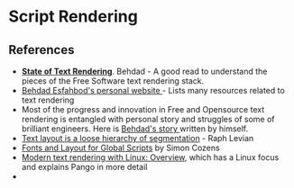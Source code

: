 # Script Rendering

## References

* [**State of Text Rendering**](http://behdad.org/text). Behdad -  A good read to understand the pieces of the Free Software text rendering stack.
* [Behdad Esfahbod's personal website ](http://behdad.org/)- Lists many resources related to text rendering
* Most of the progress and innovation in Free and Opensource text rendering is entangled with personal story and struggles of some of brilliant engineers. Here is [Behdad's story ](https://docs.google.com/document/d/1MVNNjtoejIqvJrVruFo20qfW36ydLEebj0dRN7-bZrA/edit#heading=h.43yjkjjjqv70)written by himself.
* [Text layout is a loose hierarchy of segmentation](https://raphlinus.github.io/text/2020/10/26/text-layout.html) - Raph Levian
* [Fonts and Layout for Global Scripts](https://simoncozens.github.io/fonts-and-layout/) by Simon Cozens
* [Modern text rendering with Linux: Overview](https://mrandri19.github.io/2019/07/24/modern-text-rendering-linux-overview.html), which has a Linux focus and explains Pango in more detail
* 
